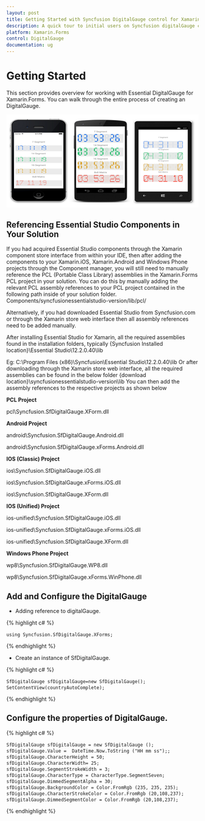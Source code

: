 ```yaml
---
layout: post
title: Getting Started with Syncfusion DigitalGauge control for Xamarin.Forms
description: A quick tour to initial users on Syncfusion digitalGauge control for Xamarin.Forms platform
platform: Xamarin.Forms
control: DigitalGauge
documentation: ug
---
```


# Getting Started

This section provides overview for working with Essential DigitalGauge for Xamarin.Forms. You can walk through the entire process of creating an DigitalGauge.

![](Getting-Started_images/DigitalGauge.png)

## Referencing Essential Studio Components in Your Solution	

If you had acquired Essential Studio components through the Xamarin component store interface from within your IDE, then after adding the components to your Xamarin.iOS, Xamarin.Android and Windows Phone projects through the Component manager, you will still need to manually reference the PCL (Portable Class Library) assemblies in the Xamarin.Forms PCL project in your solution. You can do this by manually adding the relevant PCL assembly references to your PCL project contained in the following path inside of your solution folder.
Components/syncfusionessentialstudio-version/lib/pcl/

Alternatively, if you had downloaded Essential Studio from Syncfusion.com or through the Xamarin store web interface then all assembly references need to be added manually.

After installing Essential Studio for Xamarin, all the required assemblies found in the installation folders, typically
{Syncfusion Installed location}\Essential Studio\12.2.0.40\lib

Eg: C:\Program Files (x86)\Syncfusion\Essential Studio\12.2.0.40\lib
Or after downloading through the Xamarin store web interface, all the required assemblies can be found in the below folder
{download location}\syncfusionessentialstudio-version\lib
You can then add the assembly references to the respective projects as shown below

**PCL Project**

pcl\Syncfusion.SfDigitalGauge.XForm.dll

**Android Project**

android\Syncfusion.SfDigitalGauge.Android.dll

android\Syncfusion.SfDigitalGauge.xForms.Android.dll

**IOS (Classic) Project**

ios\Syncfusion.SfDigitalGauge.iOS.dll

ios\Syncfusion.SfDigitalGauge.xForms.iOS.dll

ios\Syncfusion.SfDigitalGauge.XForm.dll

**IOS (Unified) Project**

ios-unified\Syncfusion.SfDigitalGauge.iOS.dll

ios-unified\Syncfusion.SfDigitalGauge.xForms.iOS.dll

ios-unified\Syncfusion.SfDigitalGauge.XForm.dll

**Windows Phone Project**

wp8\Syncfusion.SfDigitalGauge.WP8.dll

wp8\Syncfusion.SfDigitalGauge.xForms.WinPhone.dll

## Add and Configure the DigitalGauge

* Adding reference to digitalGauge.

{% highlight c# %}

	using Syncfusion.SfDigitalGauge.XForms;

{% endhighlight %}

* Create an instance of SfDigitalGauge.

{% highlight c# %}

	SfDigitalGauge sfDigitalGauge=new SfDigitalGauge();
	SetContentView(countryAutoComplete);

{% endhighlight %}

## Configure the properties of DigitalGauge.

{% highlight c# %}

	SfDigitalGauge sfDigitalGauge = new SfDigitalGauge ();
	sfDigitalGauge.Value =  DateTime.Now.ToString ("HH mm ss");;
	sfDigitalGauge.CharacterHeight = 50;
	sfDigitalGauge.CharacterWidth= 25;
	sfDigitalGauge.SegmentStrokeWidth = 3;
	sfDigitalGauge.CharacterType = CharacterType.SegmentSeven;
	sfDigitalGauge.DimmedSegmentAlpha = 30;
	sfDigitalGauge.BackgroundColor = Color.FromRgb (235, 235, 235);
	sfDigitalGauge.CharacterStrokeColor = Color.FromRgb (20,108,237);
	sfDigitalGauge.DimmedSegmentColor = Color.FromRgb (20,108,237);

{% endhighlight %}


